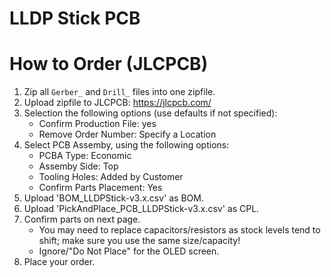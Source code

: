 # LLDP Stick PCB

# How to Order (JLCPCB)

1. Zip all `Gerber_` and `Drill_` files into one zipfile.
2. Upload zipfile to JLCPCB: https://jlcpcb.com/
3. Selection the following options (use defaults if not specified):
    - Confirm Production File: yes
    - Remove Order Number: Specify a Location
4. Select PCB Assemby, using the following options:
    - PCBA Type: Economic
    - Assemby Side: Top
    - Tooling Holes: Added by Customer
    - Confirm Parts Placement: Yes
5. Upload 'BOM_LLDPStick-v3.x.csv' as BOM.
6. Upload 'PickAndPlace_PCB_LLDPStick-v3.x.csv' as CPL.
7. Confirm parts on next page.
    - You may need to replace capacitors/resistors as stock levels tend to shift; make sure you use the same size/capacity!
    - Ignore/"Do Not Place" for the OLED screen.
8. Place your order.
